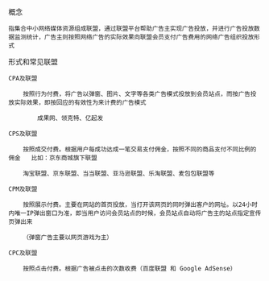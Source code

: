 概念

	指集合中小网络媒体资源组成联盟，通过联盟平台帮助广告主实现广告投放，并进行广告投放数据监测统计，广告主则按照网络广告的实际效果向联盟会员支付广告费用的网络广告组织投放形式

形式和常见联盟

	CPA及联盟

		按照行为付费，将广告以弹窗、图片、文字等各类广告模式投放到会员站点，而按广告投放实际效果，即按回应的有效性为来计费的广告模式

			成果网、领克特、亿起发

	CPS及联盟

		按照成交付费。根据用户每成功达成一笔交易支付佣金，按照不同的商品支付不同比例的佣金   比如：京东商城旗下联盟

		淘宝联盟、京东联盟、当当联盟、亚马逊联盟、乐淘联盟、麦包包联盟等

	CPM及联盟

		按照展示付费。主要在网站的首页投放，当打开该网页的同时弹出客户的网址。以24小时内唯一IP弹出窗口为准，即当用户访问会员站点的时候，会员站点自动将广告主的站点指定宣传页弹出来

		（弹窗广告主要以网页游戏为主）

	CPC及联盟

		按照点击付费。根据广告被点击的次数收费（百度联盟 和 Google AdSense）

